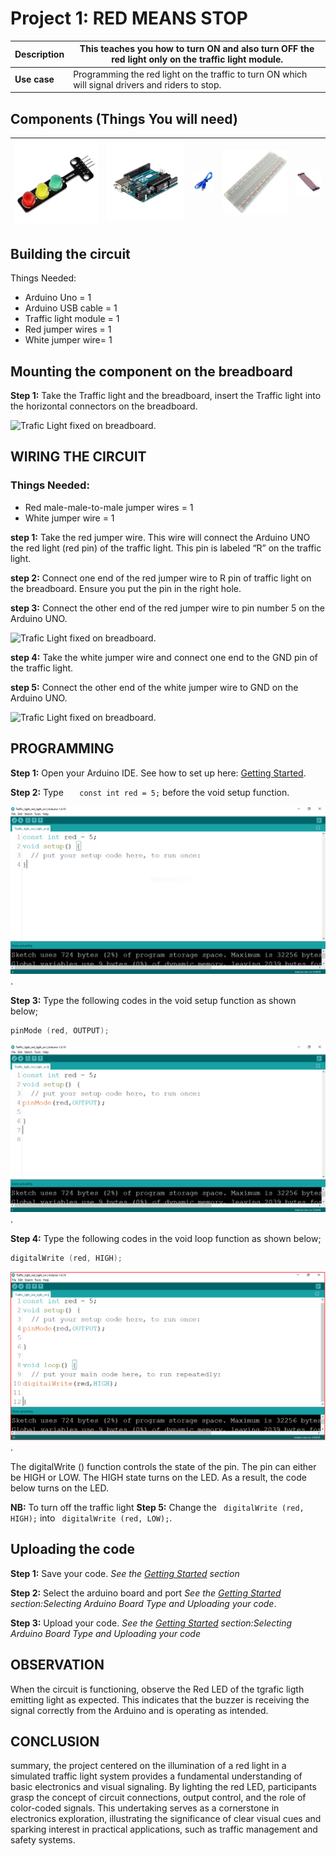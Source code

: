 # Project 1: RED MEANS STOP

| **Description** | This teaches you how to turn ON and also turn OFF the red light only on the traffic light module. |
| --------------- | ------------------------------------------------------------------------------------------------- |
| **Use case**    | Programming the red light on the traffic to turn ON which will signal drivers and riders to stop. |

## Components (Things You will need)

| ![Traffic light module ](../../../docs/manuals/assets/components/trafficmodule.png) | ![Arduino Uno](../../../docs/manuals/assets/components/arduino.png) | ![Arduino USB Cable](../../../docs/manuals/assets/components/USB_Cable.png) | ![Breadboard](../../../docs/manuals/assets/components/breadboard.png) | ![Jumper Wires](../../../docs/manuals/assets/components/jump_wire.png) |
| ------------------------------------------------------------------- | --------------------------------------------------- | ----------------------------------------------------------- | ----------------------------------------------------- | ------------------------------------------------------ |

## Building the circuit

Things Needed:

- Arduino Uno = 1
- Arduino USB cable = 1
- Traffic light module = 1
- Red jumper wires = 1
- White jumper wire= 1

## Mounting the component on the breadboard

**Step 1:** Take the Traffic light and the breadboard, insert the Traffic light into the horizontal connectors on the breadboard.

![Trafic Light fixed on breadboard](../../../docs/manuals/assets/1.0/Traffic%20Light%20Module/Traffic%20Light%20Red%20On/Trafic%20Light%20image%201.png).

## WIRING THE CIRCUIT

### Things Needed:

- Red male-male-to-male jumper wires = 1
- White jumper wire = 1

**step 1:** Take the red jumper wire. This wire will connect the Arduino UNO the red light (red pin) of the traffic light. This pin is labeled “R” on the traffic light.

**step 2:** Connect one end of the red jumper wire to R pin of traffic light on the breadboard. Ensure you put the pin in the right hole.

**step 3:** Connect the other end of the red jumper wire to pin number 5 on the Arduino UNO.

![Trafic Light fixed on breadboard](../../../docs/manuals/assets/1.0/Traffic%20Light%20Module/Traffic%20Light%20Red%20On/Traffic%20Ligth%20image%202.png).

**step 4:** Take the white jumper wire and connect one end to the GND pin of the traffic light.

**step 5:** Connect the other end of the white jumper wire to GND on the Arduino UNO.

![Trafic Light fixed on breadboard](../../../docs/manuals/assets/1.0/Traffic%20Light%20Module/Traffic%20Light%20Red%20On/Traffic%20Light%20image%203.png).

## PROGRAMMING

**Step 1:** Open your Arduino IDE. See how to set up here: [Getting Started](../../../getting-started.md).

**Step 2:** Type `   const int red = 5;` before the void setup function.

![Pinmode decalration](../../../docs/manuals/assets/1.0/Traffic%20Light%20Module/Traffic%20Light%20Red%20On/trafic%20code%201.png).

**Step 3:** Type the following codes in the void setup function as shown below;

``` cpp
pinMode (red, OUTPUT);
```

![Trafic pinMode](../../../docs/manuals/assets/1.0/Traffic%20Light%20Module/Traffic%20Light%20Red%20On/trafic%20code%202.png).

**Step 4:** Type the following codes in the void loop function as shown below;

``` cpp
digitalWrite (red, HIGH);
```

![Truning On the Trafic ligth ](../../../docs/manuals/assets/1.0/Traffic%20Light%20Module/Traffic%20Light%20Red%20On/trafic%20code%204.png).

The digitalWrite () function controls the state of the pin. The pin can either be HIGH or LOW. The HIGH state turns on the LED. As a result, the code below turns on the LED.

**NB:** To turn off the traffic light
**Step 5:** Change the ` digitalWrite (red, HIGH);` into ` digitalWrite (red, LOW);`.

## Uploading the code

**Step 1:** Save your code. _See the [Getting Started](../../../getting-started.md) section_

**Step 2:** Select the arduino board and port _See the [Getting Started](../../../getting-started.md) section:Selecting Arduino Board Type and Uploading your code_.

**Step 3:** Upload your code. _See the [Getting Started](../../../getting-started.md) section:Selecting Arduino Board Type and Uploading your code_

## OBSERVATION

When the circuit is functioning, observe the Red LED of the tgrafic ligth emitting light as expected. This indicates that the buzzer is receiving the signal correctly from the Arduino and is operating as intended.

## CONCLUSION

summary, the project centered on the illumination of a red light in a simulated traffic light system provides a fundamental understanding of basic electronics and visual signaling. By lighting the red LED, participants grasp the concept of circuit connections, output control, and the role of color-coded signals. This undertaking serves as a cornerstone in electronics exploration, illustrating the significance of clear visual cues and sparking interest in practical applications, such as traffic management and safety systems.
